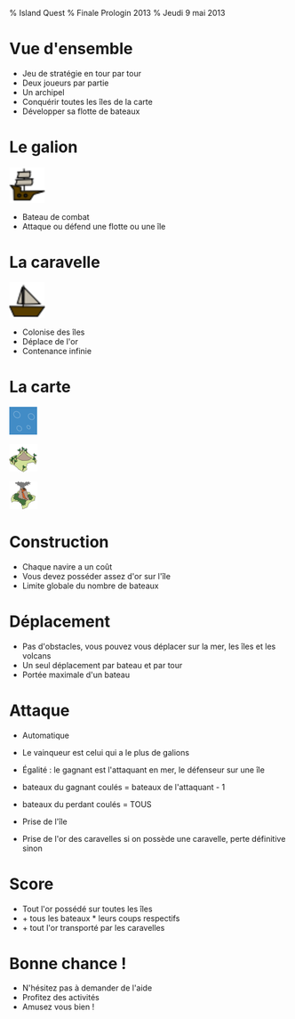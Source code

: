 % Island Quest
% Finale Prologin 2013
% Jeudi 9 mai 2013

# Vue d'ensemble

* Jeu de stratégie en tour par tour
* Deux joueurs par partie
* Un archipel
* Conquérir toutes les îles de la carte
* Développer sa flotte de bateaux

# Le galion

![Le galion](img/galion.png)

* Bateau de combat
* Attaque ou défend une flotte ou une île

# La caravelle

![La caravelle](img/caravelle.png)

* Colonise des îles
* Déplace de l'or
* Contenance infinie

# La carte

![Mer](img/water.png)

![Île](img/island.png)

![Volcan](img/volcano.png)

# Construction

* Chaque navire a un coût
* Vous devez posséder assez d'or sur l'île 
* Limite globale du nombre de bateaux

# Déplacement

* Pas d'obstacles, vous pouvez vous déplacer sur la mer, les îles et les
  volcans
* Un seul déplacement par bateau et par tour
* Portée maximale d'un bateau

# Attaque

* Automatique
* Le vainqueur est celui qui a le plus de galions
* Égalité : le gagnant est l'attaquant en mer, le défenseur sur une île
* bateaux du gagnant coulés = bateaux de l'attaquant - 1
* bateaux du perdant coulés = TOUS

* Prise de l'île
* Prise de l'or des caravelles si on possède une caravelle, perte définitive
  sinon

# Score

* Tout l'or possédé sur toutes les îles
* \+ tous les bateaux * leurs coups respectifs
* \+ tout l'or transporté par les caravelles

# Bonne chance !

* N'hésitez pas à demander de l'aide
* Profitez des activités
* Amusez vous bien !

